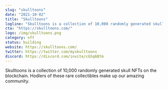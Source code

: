 ```yaml
---
slug: "skulltoons"
date: "2021-10-02"
title: "Skulltoons"
logline: "Skulltoons is a collection of 10,000 randomly generated skull NFTs on the blockchain. Hodlers of these rare collectibles make up our amazing community."
cta: "https://skulltoons.com/"
logo: /img/skulltoons.png
category: nft
status: building
website: https://skulltoons.com/
twitter: https://twitter.com/myskulltoons
discord: https://discord.com/invite/cGSq6Btm
---
```


Skulltoons is a collection of 10,000 randomly generated skull NFTs on the blockchain. Hodlers of these rare collectibles make up our amazing community.
